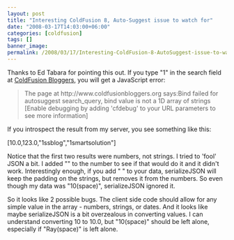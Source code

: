 ```yaml
---
layout: post
title: "Interesting ColdFusion 8, Auto-Suggest issue to watch for"
date: "2008-03-17T14:03:00+06:00"
categories: [coldfusion]
tags: []
banner_image: 
permalink: /2008/03/17/Interesting-ColdFusion-8-AutoSuggest-issue-to-watch-for
---
```


Thanks to Ed Tabara for pointing this out. If you type "1" in the search field at <a href="http://www.coldfusionbloggers.org">ColdFusion Bloggers</a>, you will get a JavaScript error:

<blockquote>
<p>
The page at http://www.coldfusionbloggers.org says:Bind failed for autosuggest search_query, bind value is not a 1D array of strings [Enable debugging by adding 'cfdebug' to your URL parameters to see more information]
</p>
</blockquote>

If you introspect the result from my server, you see something like this:

[10.0,123.0,"1ssblog","1smartsolution"]

Notice that the first two results were numbers, not strings. I tried to 'fool' JSON a bit. I added "" to the number to see if that would do it and it didn't work. Interestingly enough, if you add " " to your data, serializeJSON will keep the padding on the strings, but removes it from the numbers. So even though my data was "10(space)", serializeJSON ignored it. 

So it looks like 2 possible bugs. The client side code should allow for any simple value in the array - numbers, strings, or dates. And it looks like maybe serializeJSON is a bit overzealous in converting values. I can understand converting 10 to 10.0, but "10(space)" should be left alone, especially if "Ray(space)" is left alone.